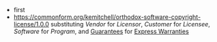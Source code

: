 - first
- <https://commonform.org/kemitchell/orthodox-software-copyright-license/1.0.0> substituting _Vendor_ for _Licensor_, _Customer_ for _Licensee_, _Software_ for _Program_, and [Guarantees]() for [Express Warranties]()
